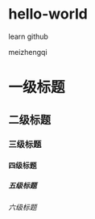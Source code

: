 # hello-world
learn github

meizhengqi

# 一级标题  
## 二级标题  
### 三级标题  
#### 四级标题  
##### 五级标题  
###### 六级标题
